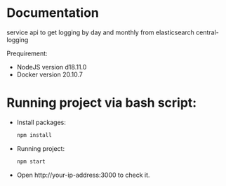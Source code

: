 # Documentation
service api to get logging by day and monthly from elasticsearch central-logging

Prequirement:
- NodeJS version d18.11.0
- Docker version 20.10.7

# Running project via bash script:

* Install packages:

    ```bash
    npm install
    ```

* Running project:

    ```bash
    npm start
    ```
* Open http://your-ip-address:3000 to check it.
